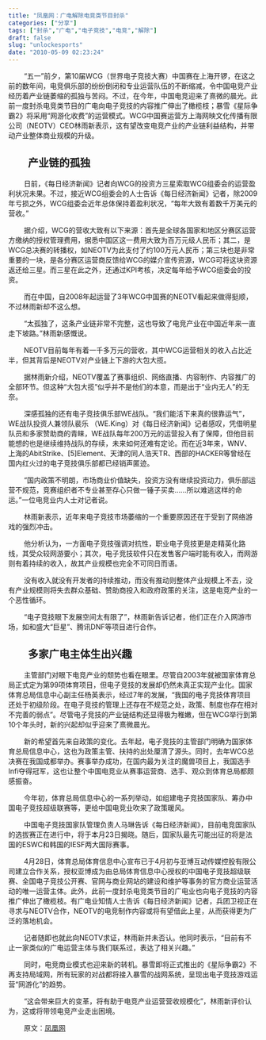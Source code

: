 ```yaml
---
title: "凤凰网：广电解除电竞类节目封杀"
categories: ["分享"]
tags: ["封杀","广电","电子竞技","电竞","解除"]
draft: false
slug: "unlockesports"
date: "2010-05-09 02:23:24"
---
```


<p>&nbsp;&nbsp;&nbsp;&nbsp;&nbsp;&nbsp;&nbsp;&nbsp;“五一”前夕，第10届WCG（世界电子竞技大赛）中国赛在上海开锣，在这之前的数年间，电竞俱乐部的纷纷倒闭和专业运营队伍的不断缩减，令中国电竞产业经历着产业链萎缩的孤独与苦闷。不过，在今年，中国电竞迎来了熹微的晨光。此前一度封杀电竞类节目的广电向电子竞技的内容推广伸出了橄榄枝；暴雪《星际争霸2》将采用“网游化收费”的运营模式。WCG中国赛运营方上海网映文化传播有限公司（NEOTV）CEO林雨新表示，这有望改变电竞产业的产业链利益结构，并带动产业整体商业规模的升级。</p>
<h2>&nbsp;&nbsp;&nbsp;&nbsp;&nbsp;&nbsp;&nbsp;&nbsp;<strong>产业链的孤独</strong></h2>
<p>&nbsp;&nbsp;&nbsp;&nbsp;&nbsp;&nbsp;&nbsp;&nbsp;日前，《每日经济新闻》记者向WCG的投资方三星索取WCG组委会的运营盈利状况未果。不过，接近WCG组委会的人士告诉《每日经济新闻》记者，除2009年亏损之外，WCG组委会近年总体保持着盈利状况，“每年大致有着数千万美元的营收。”</p>
<p>&nbsp;&nbsp;&nbsp;&nbsp;&nbsp;&nbsp;&nbsp;&nbsp;据介绍，WCG的营收大致有以下来源：首先是全球各国家和地区分赛区运营方缴纳的授权管理费用，据悉中国区这一费用大致为百万元级人民币；其二，是WCG总决赛的转播权，如NEOTV为此支付了约100万元人民币；第三块也是非常重要的一块，是各分赛区运营商反馈给WCG的媒介宣传资源，WCG可将这块资源返还给三星。而三星在此之外，还通过KPI考核，决定每年给予WCG组委会的投资。</p>
<p>&nbsp;&nbsp;&nbsp;&nbsp;&nbsp;&nbsp;&nbsp;&nbsp;而在中国，自2008年起运营了3年WCG中国赛的NEOTV看起来做得挺顺，不过林雨新却不这么想。</p>
<p>&nbsp;&nbsp;&nbsp;&nbsp;&nbsp;&nbsp;&nbsp;&nbsp;“太孤独了，这条产业链非常不完整，这也导致了电竞产业在中国近年来一直走下坡路。”林雨新感慨说。</p>
<p>&nbsp;&nbsp;&nbsp;&nbsp;&nbsp;&nbsp;&nbsp;&nbsp;NEOTV目前每年有着一千多万元的营收，其中WCG运营相关的收入占比近半，但其背后是NEOTV对产业链上下游的大包大揽。</p>
<p>&nbsp;&nbsp;&nbsp;&nbsp;&nbsp;&nbsp;&nbsp;&nbsp;据林雨新介绍，NEOTV覆盖了赛事组织、网络直播、内容制作、内容推广的全部环节。但这种“大包大揽”似乎并不是他们的本意，而是出于“业内无人”的无奈。</p>
<p>&nbsp;&nbsp;&nbsp;&nbsp;&nbsp;&nbsp;&nbsp;&nbsp;深感孤独的还有电子竞技俱乐部WE战队。“我们能活下来真的很靠运气”，WE战队投资人兼领队裴乐 （WE.King）对《每日经济新闻》记者感叹，凭借明星队员和多家赞助商的青睐，WE战队每年200万元的运营投入有了保障，但他目前能想的也是继续维持战队的存续，未来如何还难有定论。而在近3年来，WNV、上海的AbitStrike、[5]Element、天津的同人浩天TR、西部的HACKER等曾经在国内红火过的电子竞技俱乐部都已经销声匿迹。</p>
<p>&nbsp;&nbsp;&nbsp;&nbsp;&nbsp;&nbsp;&nbsp;&nbsp;“国内政策不明朗，市场商业价值缺失，投资方没有继续投资动力，俱乐部运营不规范，竞赛组织者不专业甚至存心只做一锤子买卖……所以难逃这样的命运。”一位电竞业内人士对记者说。</p>
<p>&nbsp;&nbsp;&nbsp;&nbsp;&nbsp;&nbsp;&nbsp;&nbsp;林雨新表示，近年来电子竞技市场萎缩的一个重要原因还在于受到了网络游戏的强烈冲击。</p>
<p>&nbsp;&nbsp;&nbsp;&nbsp;&nbsp;&nbsp;&nbsp;&nbsp;他分析认为，一方面电子竞技强调对抗性，职业电子竞技更是走精英化路线，其受众较网游要小；其次，电子竞技软件只在发售客户端时能有收入，而网游则有着持续的收入，故其产业规模也完全不可同日而语。</p>
<p>&nbsp;&nbsp;&nbsp;&nbsp;&nbsp;&nbsp;&nbsp;&nbsp;没有收入就没有开发者的持续推动，而没有推动则整体产业规模上不去，没有产业规模则将失去群众基础、赞助商投入和政府政策的关注，这是电竞产业的一个恶性循环。</p>
<p>&nbsp;&nbsp;&nbsp;&nbsp;&nbsp;&nbsp;&nbsp;&nbsp;“电子竞技眼下发展空间太有限了”，林雨新告诉记者，他们正在介入网游市场，如和盛大“巨星”、腾讯DNF等项目进行合作。</p>
<h2>&nbsp;&nbsp;&nbsp;&nbsp;&nbsp;&nbsp;&nbsp;&nbsp;<strong>多家广电主体生出兴趣</strong></h2>
<p>&nbsp;&nbsp;&nbsp;&nbsp;&nbsp;&nbsp;&nbsp;&nbsp;主管部门对眼下电竞产业的颓势也看在眼里。尽管自2003年就被国家体育总局正式定为第99项体育项目，但电子竞技的发展却仍然未真正实现产业化。国家体育总局信息中心副主任杨英表示，经过7年的发展，“我国的电子竞技体育项目还处于初级阶段。在电子竞技的管理上还存在不规范之处，政策、制度也存在相对不完善的弱点”。尽管电子竞技的产业链结构还显得极为稚嫩，但在WCG举行到第10个年头时，新的兴起却似乎迎来了熹微晨光。</p>
<p>&nbsp;&nbsp;&nbsp;&nbsp;&nbsp;&nbsp;&nbsp;&nbsp;新的希望首先来自政策的变化。去年起，电子竞技的主管部门明确为国家体育总局信息中心，这也为政策主管、扶持的出处厘清了源头。同时，去年WCG总决赛在我国成都举办。赛事举办成功，在国内最为关注的魔兽项目上，我国选手Infi夺得冠军，这也让整个中国电竞业从赛事运营商、选手、观众到体育总局都颇感振奋。</p>
<p>&nbsp;&nbsp;&nbsp;&nbsp;&nbsp;&nbsp;&nbsp;&nbsp;今年初，体育总局信息中心的一系列举动，如组建电子竞技国家队、筹办中国电子竞技超级联赛等，更给中国电竞业吹来了政策暖风。</p>
<p>&nbsp;&nbsp;&nbsp;&nbsp;&nbsp;&nbsp;&nbsp;&nbsp;中国电子竞技国家队管理负责人马琳告诉《每日经济新闻》，目前电竞国家队的选拔赛正在进行中，将于本月23日揭晓。随后，国家队最先可能出征的将是法国的ESWC和韩国的IESF两大国际赛事。</p>
<p>&nbsp;&nbsp;&nbsp;&nbsp;&nbsp;&nbsp;&nbsp;&nbsp;4月28日，体育总局体育信息中心宣布已于4月初与亚博互动传媒控股有限公司建立合作关系，授权亚博成为由总局体育信息中心授权的中国电子竞技超级联赛、全国电子竞技公开赛、官网与商业网站的建设和维护等事务的官方商业运营活动的唯一运营主体。此外，此前一度封杀电竞类节目的广电业也向电子竞技的内容推广伸出了橄榄枝。有广电业知情人士告诉《每日经济新闻》记者，兵团卫视正在寻求与NEOTV合作，NEOTV的电竞制作内容或将有望借此上星，从而获得更为广泛的落地机会。</p>
<p>&nbsp;&nbsp;&nbsp;&nbsp;&nbsp;&nbsp;&nbsp;&nbsp;记者随即也就此向NEOTV求证，林雨新并未否认。他同时表示，“目前有不止一家类似的广电运营主体与我们联系过，表达了相关兴趣。”</p>
<p>&nbsp;&nbsp;&nbsp;&nbsp;&nbsp;&nbsp;&nbsp;&nbsp;同时，电竞商业模式也迎来新的转机。暴雪即将正式推出的《星际争霸2》不再支持局域网，所有玩家的对战都将接入暴雪的战网系统，呈现出电子竞技游戏运营“网游化”的趋势。</p>
<p>&nbsp;&nbsp;&nbsp;&nbsp;&nbsp;&nbsp;&nbsp;&nbsp;“这会带来巨大的变革，将有助于电竞产业运营营收规模化”，林雨新评价认为，这或将带领电竞产业走出困境。</p>

<p>&nbsp;&nbsp;&nbsp;&nbsp;&nbsp;&nbsp;&nbsp;&nbsp;原文：<a href="http://tech.ifeng.com/it/detail_2010_05/07/1493196_0.shtml" target="_blank">凤凰网</a></p>
